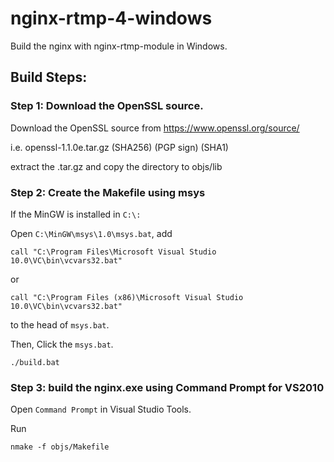 # nginx-rtmp-4-windows
Build the nginx with nginx-rtmp-module in Windows.

## Build Steps:
### Step 1: Download the OpenSSL source.
Download the OpenSSL source from https://www.openssl.org/source/

i.e.  openssl-1.1.0e.tar.gz (SHA256) (PGP sign) (SHA1)

extract the .tar.gz and copy the directory to objs/lib

### Step 2: Create the Makefile using msys
If the MinGW is installed in `C:\:`

Open `C:\MinGW\msys\1.0\msys.bat`,
add
```
call "C:\Program Files\Microsoft Visual Studio 10.0\VC\bin\vcvars32.bat"
```
or
```
call "C:\Program Files (x86)\Microsoft Visual Studio 10.0\VC\bin\vcvars32.bat"
```
to the head of `msys.bat`.

Then, Click the `msys.bat`.

```
./build.bat
```

### Step 3: build the nginx.exe using Command Prompt for VS2010
Open `Command Prompt` in Visual Studio Tools.

Run
```
nmake -f objs/Makefile
```
